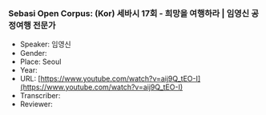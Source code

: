 ### Sebasi Open Corpus: (Kor) 세바시 17회 - 희망을 여행하라 | 임영신 공정여행 전문가

- Speaker: 임영신
- Gender: 
- Place: Seoul
- Year: 
- URL: [https://www.youtube.com/watch?v=aij9Q_tEO-I](https://www.youtube.com/watch?v=aij9Q_tEO-I)
- Transcriber: 
- Reviewer: 


